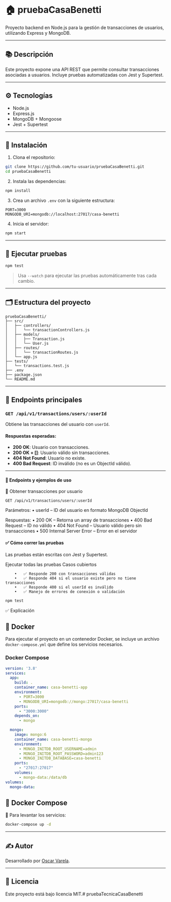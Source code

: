# 🏠 pruebaCasaBenetti

Proyecto backend en Node.js para la gestión de transacciones de usuarios, utilizando Express y MongoDB.

---

## 📚 Descripción

Este proyecto expone una API REST que permite consultar transacciones asociadas a usuarios. Incluye pruebas automatizadas con Jest y Supertest.

---

## ⚙️ Tecnologías

- Node.js
- Express.js
- MongoDB + Mongoose
- Jest + Supertest

---

## 🚀 Instalación

1. Clona el repositorio:

```bash
git clone https://github.com/tu-usuario/pruebaCasaBenetti.git
cd pruebaCasaBenetti
```

2. Instala las dependencias:

```bash
npm install
```

3. Crea un archivo `.env` con la siguiente estructura:

```env
PORT=3000
MONGODB_URI=mongodb://localhost:27017/casa-benetti
```

4. Inicia el servidor:

```bash
npm start
```

---

## 🧪 Ejecutar pruebas

```bash
npm test
```

> Usa `--watch` para ejecutar las pruebas automáticamente tras cada cambio.

---

## 🗂️ Estructura del proyecto

```
pruebaCasaBenetti/
├── src/
│   ├── controllers/
│   │   └── transactionControllers.js
│   ├── models/
│   │   ├── Transaction.js
│   │   └── User.js
│   ├── routes/
│   │   └── transactionRoutes.js
│   └── app.js
├── tests/
│   └── transactions.test.js
├── .env
├── package.json
└── README.md
```

---

## 📡 Endpoints principales

### `GET /api/v1/transactions/users/:userId`

Obtiene las transacciones del usuario con `userId`.

#### Respuestas esperadas:

- **200 OK**: Usuario con transacciones.
- **200 OK + []**: Usuario válido sin transacciones.
- **404 Not Found**: Usuario no existe.
- **400 Bad Request**: ID inválido (no es un ObjectId válido).

---

#### 📮 Endpoints y ejemplos de uso

🔹 Obtener transacciones por usuario
``` http
GET /api/v1/transactions/users/:userId
```

Parámetros:
	•	userId – ID del usuario en formato MongoDB ObjectId

Respuestas:
	•	200 OK – Retorna un array de transacciones
	•	400 Bad Request – ID no válido
	•	404 Not Found – Usuario válido pero sin transacciones
	•	500 Internal Server Error – Error en el servidor

#### ✅ Cómo correr las pruebas

Las pruebas están escritas con Jest y Supertest.

Ejecutar todas las pruebas
Casos cubiertos

```
	•	✅ Responde 200 con transacciones válidas
	•	✅ Responde 404 si el usuario existe pero no tiene transacciones
	•	✅ Responde 400 si el userId es inválido
	•	✅ Manejo de errores de conexión o validación
```
```bash
npm test
```
✅ Explicación

## 🐳 Docker 
Para ejecutar el proyecto en un contenedor Docker, se incluye un archivo `docker-compose.yml` que define los servicios necesarios.
### Docker Compose
```yaml
version: '3.8'
services:
  app:
    build: .
    container_name: casa-benetti-app
    environment:
      - PORT=3000
      - MONGODB_URI=mongodb://mongo:27017/casa-benetti
    ports:
      - "3000:3000"
    depends_on:
      - mongo

  mongo:
    image: mongo:6
    container_name: casa-benetti-mongo
    environment:
      - MONGO_INITDB_ROOT_USERNAME=admin
      - MONGO_INITDB_ROOT_PASSWORD=admin123
      - MONGO_INITDB_DATABASE=casa-benetti
    ports:
      - "27017:27017"
    volumes:
      - mongo-data:/data/db
volumes:
  mongo-data:
```

## 🐳 Docker Compose
🚀 Para levantar los servicios:

```bash
docker-compose up -d
```
---


## ✍️ Autor

Desarrollado por [Oscar Varela](https://github.com/oscarvarela).

---

## 📄 Licencia

Este proyecto está bajo licencia MIT.# pruebaTecnicaCasaBenetti
